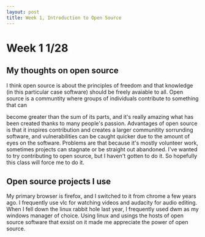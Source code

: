 ```yaml
---
layout: post
title: Week 1, Introduction to Open Source
---
```


# Week 1 1/28

## My thoughts on open source

I think open source is about the principles of freedom and that knowledge (in this particular case software) should be freely avaiable to all. Open source is a communtity where groups of individuals contribute to something that can
 <!--more-->
 become greater than the sum of its parts, and it's really amazing what has been created thanks to many people's passion. Advantages of open source is that it inspires contribution and creates a larger communitity sorrunding software, and vulnerabilities can be caught quicker due to the amount of eyes on the software. Problems are that because it's mostly volunteer work, sometimes projects can stagnate or be straight out abandoned. I've wanted to try contributing to open source, but I haven't gotten to do it. So hopefully this class will force me to do it. 

## Open source projects I use

My primary browser is firefox, and I switched to it from chrome a few years ago. I frequently use vlc for watching videos and audacity for audio editing. When I fell down the linux rabbit hole last year, I frequently used dwm as my windows manager of choice. Using linux and usings the hosts of open source software that exsist on it made me appreciate the power of open source.


